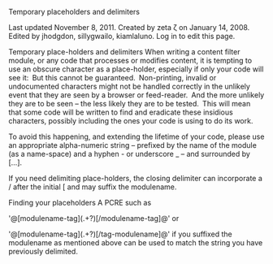 
Temporary placeholders and delimiters

Last updated November 8, 2011. Created by zeta ζ on January 14, 2008.
Edited by jhodgdon, sillygwailo, kiamlaluno. Log in to edit this page.

Temporary place-holders and delimiters
When writing a content filter module, or any code that processes or modifies content, it is tempting to use an obscure character as a place-holder, especially if only your code will see it: But this cannot be guaranteed. Non-printing, invalid or undocumented characters might not be handled correctly in the unlikely event that they are seen by a browser or feed-reader. And the more unlikely they are to be seen – the less likely they are to be tested. This will mean that some code will be written to find and eradicate these insidious characters, possibly including the ones your code is using to do its work.

To avoid this happening, and extending the lifetime of your code, please use an appropriate alpha-numeric string – prefixed by the name of the module (as a name-space) and a hyphen - or underscore _ – and surrounded by […].

If you need delimiting place-holders, the closing delimiter can incorporate a / after the initial [ and may suffix the modulename.

Finding your placeholders
A PCRE such as

'@\[modulename-tag\](.+?)\[/modulename-tag\]@'
or

'@\[modulename-tag\](.+?)\[/tag-modulename\]@' if you suffixed the modulename as mentioned above
can be used to match the string you have previously delimited.


